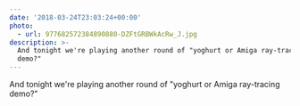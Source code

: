 ```yaml
---
date: '2018-03-24T23:03:24+00:00'
photo:
  - url: 977682572384890880-DZFtGRBWkAcRw_J.jpg
description: >-
  And tonight we're playing another round of "yoghurt or Amiga ray-tracing
  demo?"
---
```

And tonight we're playing another round of "yoghurt or Amiga ray-tracing demo?" 
